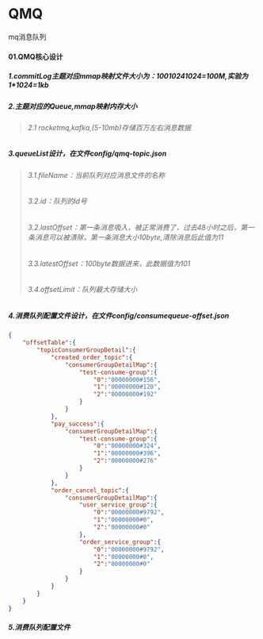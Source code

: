 # QMQ
mq消息队列

#### 01.QMQ核心设计
##### 1.commitLog主题对应mmap映射文件大小为：100*1024*1024=100M,实验为1*1024=1kb
##### 2.主题对应的Queue,mmap映射内存大小
> ###### 2.1 rocketmq,kafka,(5-10mb)存储百万左右消息数据
##### 3.queueList设计，在文件config/qmq-topic.json
> ###### 3.1.fileName：当前队列对应消息文件的名称
> ###### 3.2.id：队列的id号
> ###### 3.2.lastOffset：第一条消息吸入，被正常消费了，过去48小时之后，第一条消息可以被清除，第一条消息大小10byte,清除消息后此值为11
> ###### 3.3.latestOffset：100byte数据进来，此数据值为101
> ###### 3.4.offsetLimit：队列最大存储大小
##### 4.消费队列配置文件设计，在文件config/consumequeue-offset.json
```json
{
	"offsetTable":{
		"topicConsumerGroupDetail":{
			"created_order_topic":{
				"consumerGroupDetailMap":{
					"test-consume-group":{
						"0":"00000000#156",
						"1":"00000000#120",
						"2":"00000000#192"
					}
				}
			},
			"pay_success":{
				"consumerGroupDetailMap":{
					"test-consume-group":{
						"0":"00000000#324",
						"1":"00000000#396",
						"2":"00000000#276"
					}
				}
			},
			"order_cancel_topic":{
				"consumerGroupDetailMap":{
					"user_service_group":{
						"0":"00000000#9792",
						"1":"00000000#0",
						"2":"00000000#0"
					},
					"order_service_group":{
						"0":"00000000#9792",
						"1":"00000000#0",
						"2":"00000000#0"
					}
				}
			}
		}
	}
}
```
##### 5.消费队列配置文件